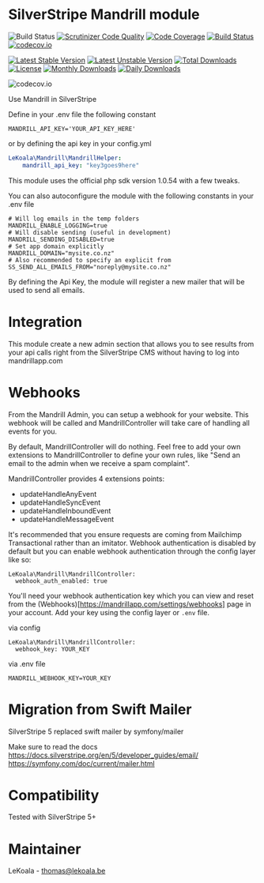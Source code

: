 # SilverStripe Mandrill module

![Build Status](https://github.com/lekoala/silverstripe-mandrill/actions/workflows/ci.yml/badge.svg)
[![Scrutinizer Code Quality](https://scrutinizer-ci.com/g/lekoala/silverstripe-mandrill/badges/quality-score.png?b=master)](https://scrutinizer-ci.com/g/lekoala/silverstripe-mandrill/?branch=master)
[![Code Coverage](https://scrutinizer-ci.com/g/lekoala/silverstripe-mandrill/badges/coverage.png?b=master)](https://scrutinizer-ci.com/g/lekoala/silverstripe-mandrill/?branch=master)
[![Build Status](https://scrutinizer-ci.com/g/lekoala/silverstripe-mandrill/badges/build.png?b=master)](https://scrutinizer-ci.com/g/lekoala/silverstripe-mandrill/build-status/master)
[![codecov.io](https://codecov.io/github/lekoala/silverstripe-mandrill/coverage.svg?branch=master)](https://codecov.io/github/lekoala/silverstripe-mandrill?branch=master)

[![Latest Stable Version](https://poser.pugx.org/lekoala/silverstripe-mandrill/version)](https://packagist.org/packages/lekoala/silverstripe-mandrill)
[![Latest Unstable Version](https://poser.pugx.org/lekoala/silverstripe-mandrill/v/unstable)](//packagist.org/packages/lekoala/silverstripe-mandrill)
[![Total Downloads](https://poser.pugx.org/lekoala/silverstripe-mandrill/downloads)](https://packagist.org/packages/lekoala/silverstripe-mandrill)
[![License](https://poser.pugx.org/lekoala/silverstripe-mandrill/license)](https://packagist.org/packages/lekoala/silverstripe-mandrill)
[![Monthly Downloads](https://poser.pugx.org/lekoala/silverstripe-mandrill/d/monthly)](https://packagist.org/packages/lekoala/silverstripe-mandrill)
[![Daily Downloads](https://poser.pugx.org/lekoala/silverstripe-mandrill/d/daily)](https://packagist.org/packages/lekoala/silverstripe-mandrill)

![codecov.io](https://codecov.io/github/lekoala/silverstripe-mandrill/branch.svg?branch=master)

Use Mandrill in SilverStripe

Define in your .env file the following constant

    MANDRILL_API_KEY='YOUR_API_KEY_HERE'

or by defining the api key in your config.yml

```yaml
LeKoala\Mandrill\MandrillHelper:
    mandrill_api_key: "key3goes9here"
```

This module uses the official php sdk version 1.0.54 with a few tweaks.

You can also autoconfigure the module with the following constants in your .env file

    # Will log emails in the temp folders
    MANDRILL_ENABLE_LOGGING=true
    # Will disable sending (useful in development)
    MANDRILL_SENDING_DISABLED=true
    # Set app domain explicitly
    MANDRILL_DOMAIN="mysite.co.nz"
    # Also recommended to specify an explicit from
    SS_SEND_ALL_EMAILS_FROM="noreply@mysite.co.nz"

By defining the Api Key, the module will register a new mailer that will be used to send all emails.

# Integration

This module create a new admin section that allows you to see results from
your api calls right from the SilverStripe CMS without having to log into
mandrillapp.com

# Webhooks

From the Mandrill Admin, you can setup a webhook for your website. This webhook
will be called and MandrillController will take care of handling all events
for you.

By default, MandrillController will do nothing. Feel free to add your own
extensions to MandrillController to define your own rules, like "Send an
email to the admin when we receive a spam complaint".

MandrillController provides 4 extensions points:

-   updateHandleAnyEvent
-   updateHandleSyncEvent
-   updateHandleInboundEvent
-   updateHandleMessageEvent

It's recommended that you ensure requests are coming from Mailchimp Transactional rather than an imitator.
Webhook authentication is disabled by default but you can enable webhook authentication through the config layer like so:

```
LeKoala\Mandrill\MandrillController:
  webhook_auth_enabled: true
```

You'll need your webhook authentication key which you can view and reset from the (Webhooks)[https://mandrillapp.com/settings/webhooks] page in your account.
Add your key using the config layer or `.env` file.

via config
```
LeKoala\Mandrill\MandrillController:
  webhook_key: YOUR_KEY
```

via .env file
```
MANDRILL_WEBHOOK_KEY=YOUR_KEY
```

# Migration from Swift Mailer

SilverStripe 5 replaced swift mailer by symfony/mailer

Make sure to read the docs
https://docs.silverstripe.org/en/5/developer_guides/email/
https://symfony.com/doc/current/mailer.html

# Compatibility

Tested with SilverStripe 5+

# Maintainer

LeKoala - thomas@lekoala.be
